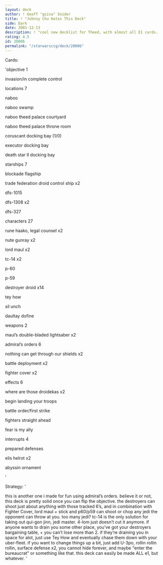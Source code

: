 ```yaml
---
layout: deck
author: ! Geoff "gsiva" Snider
title: ! "Johnny Chu Hates This Deck"
side: Dark
date: 2001-12-13
description: ! "cool new decklist for Theed, with almost all E1 cards.  destroyer droids rock my world."
rating: 4.5
id: 20006
permalink: "/starwarsccg/deck/20006"
---
```

Cards: 

'objective 1

invasion/in complete control


locations 7

naboo

naboo swamp

naboo theed palace courtyard

naboo theed palace throne room

coruscant docking bay (1/0)

executor docking bay

death star II docking bay


starships 7

blockade flagship

trade federation droid control ship x2

dfs-1015

dfs-1308 x2

dfs-327


characters 27

rune haako, legal counsel x2

nute gunray x2

lord maul x2

tc-14 x2

p-60

p-59

destroyer droid x14

tey how

sil unch

daultay dofine


weapons 2

maul’s double-bladed lightsaber x2


admiral’s orders 6

nothing can get through our shields x2

battle deployment x2

fighter cover x2


effects 6

where are those droidekas x2

begin landing your troops

battle order/first strike

fighters straight ahead

fear is my ally


interrupts 4

prepared defenses

elis helrot x2

abyssin ornament


'

Strategy: '

this is another one i made for fun using admiral’s orders.  believe it or not, this deck is pretty solid once you can flip the objective.  the destroyers can shoot just about anything with those tracked 6’s, and in combination with Fighter Cover, lord maul + stick and p60/p59 can shoot or chop any jedi the opponent can throw at you.  too many jedi? tc-14 is the only solution for taking out qui-gon jinn, jedi master. 4-lom just doesn’t cut it anymore.  if anyone wants to drain you some other place, you’ve got your destroyers bargaining table, + you can’t lose more than 2.  if they’re draining you in space for alot, just use Tey How and eventually chase them down with your uber-fleet.  if you want to change things up a bit, just add U-3po, rollin rollin rollin, surface defense x2, you cannot hide forever, and maybe "enter the bureaucrat" or something like that.  this deck can easily be made ALL e1, but whatever. '
